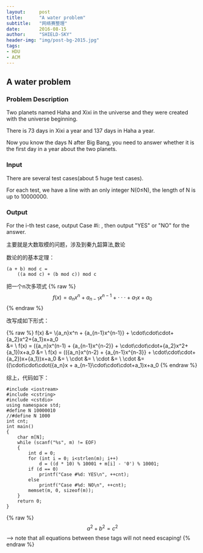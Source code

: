 ```yaml
---
layout:     post
title:      "A water problem"
subtitle:   "网络赛整理"
date:       2016-08-15
author:     "SHIELD-SKY"
header-img: "img/post-bg-2015.jpg"
tags:
- HDU
- ACM
---
```


## A water problem

### Problem Description
Two planets named Haha and Xixi in the universe and they were created with the universe beginning.

There is 73 days in Xixi a year and 137 days in Haha a year. 

Now you know the days N after Big Bang, you need to answer whether it is the first day in a year about the two planets.
### Input
There are several test cases(about 5 huge test cases).

For each test, we have a line with an only integer N(0≤N), the length of N is up to 10000000.
### Output
For the i-th test case, output Case #i: , then output "YES" or "NO" for the answer.

主要就是大数取模的问题，涉及到秦九韶算法,数论

数论的的基本定理：

```
(a + b) mod c = 
	((a mod c) + (b mod c)) mod c
```
把一个n次多项式
{% raw %}
  $$f(x) = {a_n}x^n + {a_{n-1}x^{n-1}} + \cdot\cdot\cdot+{a_1}x+a_0  $$
{% endraw %}

改写成如下形式：

{% raw %}
f(x) &= \\{a_n}x^n + {a_{n-1}x^{n-1}} + \cdot\cdot\cdot+{a_2}x^2+{a_1}x+a_0  
 &= \\ f(x) = ({a_n}x^(n-1) + {a_{n-1}x^{n-2}} + \cdot\cdot\cdot+{a_2}x^2+{a_1})x+a_0 
 &= \\ f(x) = (({a_n}x^(n-2) + {a_{n-1}x^{n-3}} + \cdot\cdot\cdot+{a_2})x+{a_1})x+a_0 
 &= \\ \cdot
 &= \\ \cdot
 &= \\ \cdot
 &= ((\cdot\cdot\cdot({a_n}x + a_{n-1}\cdot\cdot\cdot+a_1)x+a_0
{% endraw %}


综上，代码如下：


```
#include <iostream>
#include <cstring>
#include <cstdio>
using namespace std;
#define N 10000010
//#define N 1000
int cnt;
int main()
{
	char m[N];
	while (scanf("%s", m) != EOF)
	{
		int d = 0;
		for (int i = 0; i<strlen(m); i++)
			d = ((d * 10) % 10001 + m[i] - '0') % 10001;
		if (d == 0)
			printf("Case #%d: YES\n", ++cnt);
		else
			printf("Case #%d: NO\n", ++cnt);
		memset(m, 0, sizeof(m));
	}
	return 0;
}
```

{% raw %}
  $$a^2 + b^2 = c^2$$ --> note that all equations between these tags will not need escaping! 
 {% endraw %}
